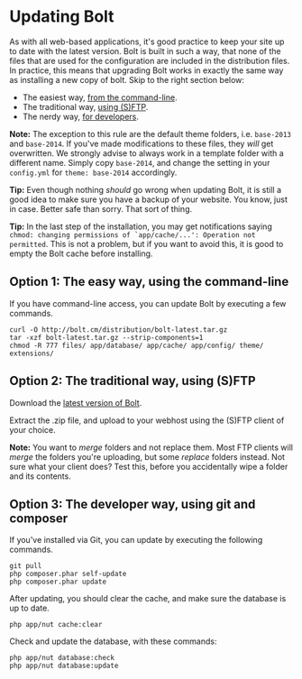 Updating Bolt
=============

As with all web-based applications, it's good practice to keep your site up to date with
the latest version. Bolt is built in such a way, that none of the files that are used for
the configuration are included in the distribution files. In practice, this means that
upgrading Bolt works in exactly the same way as installing a new copy of bolt. Skip to the
right section below:

  - The easiest way, [from the command-line](#option-1-easy-way-using-command-line).
  - The traditional way, [using (S)FTP](#option-2-traditional-way-using-sftp).
  - The nerdy way, [for developers](#option-3-developer-way-using-git-and-composer).

<p class="note"><strong>Note:</strong> The exception to this rule are the
default theme folders, i.e. <code>base-2013</code> and <code>base-2014</code>. If you've made modifications to these files, they
<em>will</em> get overwritten. We strongly advise to always work in a template folder with
a different name. Simply copy <code>base-2014</code>, and change the setting in your
<code>config.yml</code> for <code>theme: base-2014</code> accordingly.</p>

<p class="tip"><strong>Tip:</strong> Even though nothing <em>should</em> go wrong when
updating Bolt, it is still a good idea to make sure you have a backup of your website. You
know, just in case. Better safe than sorry. That sort of thing.</p>
<p class="tip"><strong>Tip:</strong> In the last step of the installation, you may get notifications saying <code>chmod: changing permissions of `app/cache/...': Operation not permitted</code>. This is not a problem, but if you want to avoid this, it is good to empty the Bolt cache before installing.</p>

Option 1: The easy way, using the command-line
----------------------------------------------

If you have command-line access, you can update Bolt by executing a few commands.

```
curl -O http://bolt.cm/distribution/bolt-latest.tar.gz
tar -xzf bolt-latest.tar.gz --strip-components=1
chmod -R 777 files/ app/database/ app/cache/ app/config/ theme/ extensions/
```


Option 2: The traditional way, using (S)FTP
-------------------------------------------

Download the [latest version of Bolt](http://bolt.cm/distribution/bolt-latest.zip).

Extract the .zip file, and upload to your webhost using the (S)FTP client of
your choice.

<p class="note"><strong>Note:</strong> You want to <em>merge</em> folders and 
not replace them. Most FTP clients will <em>merge</em> the folders you're 
uploading, but some <em>replace</em> folders instead. Not sure what your client
does? Test this, before you accidentally wipe a folder and its contents.</p>

Option 3: The developer way, using git and composer
---------------------------------------------------

If you've installed via Git, you can update by executing the following commands. 

```
git pull
php composer.phar self-update
php composer.phar update
```

After updating, you should clear the cache, and make sure the database is up to date.

```
php app/nut cache:clear
```

Check and update the database, with these commands:

```
php app/nut database:check
php app/nut database:update
```
